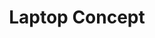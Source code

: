 ---
title: Laptop Concept
thumbnail: "../images/Laptop_concept-3.png"
images: ["../images/Laptop_concept-1.png"]
---